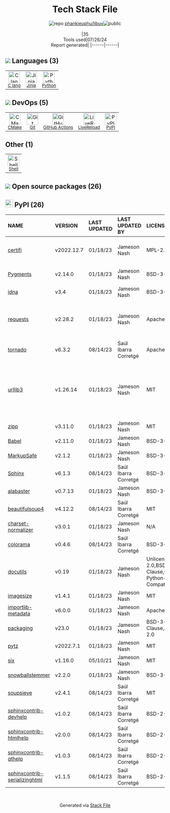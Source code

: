 <!--
&lt;--- Readme.md Snippet without images Start ---&gt;
## Tech Stack
phankieuphu/libuv is built on the following main stack:

- [C lang](http://en.wikipedia.org/wiki/C_(programming_language)) – Languages
- [Jinja](https://palletsprojects.com/p/jinja/) – Templating Languages & Extensions
- [Python](https://www.python.org) – Languages
- [CMake](http://www.cmake.org/) – Java Build Tools
- [GitHub Actions](https://github.com/features/actions) – Continuous Integration
- [LiveReload](http://livereload.com) – Live Reloading
- [Shell](https://en.wikipedia.org/wiki/Shell_script) – Shells

Full tech stack [here](/techstack.md)

&lt;--- Readme.md Snippet without images End ---&gt;

&lt;--- Readme.md Snippet with images Start ---&gt;
## Tech Stack
phankieuphu/libuv is built on the following main stack:

- <img width='25' height='25' src='https://img.stackshare.io/no-img-open-source.png' alt='C lang'/> [C lang](http://en.wikipedia.org/wiki/C_(programming_language)) – Languages
- <img width='25' height='25' src='https://img.stackshare.io/service/2303/New_Project__20_.png' alt='Jinja'/> [Jinja](https://palletsprojects.com/p/jinja/) – Templating Languages & Extensions
- <img width='25' height='25' src='https://img.stackshare.io/service/993/pUBY5pVj.png' alt='Python'/> [Python](https://www.python.org) – Languages
- <img width='25' height='25' src='https://img.stackshare.io/service/2424/0UlUI_y1_400x400.jpg' alt='CMake'/> [CMake](http://www.cmake.org/) – Java Build Tools
- <img width='25' height='25' src='https://img.stackshare.io/service/11563/actions.png' alt='GitHub Actions'/> [GitHub Actions](https://github.com/features/actions) – Continuous Integration
- <img width='25' height='25' src='https://img.stackshare.io/service/2601/128.png' alt='LiveReload'/> [LiveReload](http://livereload.com) – Live Reloading
- <img width='25' height='25' src='https://img.stackshare.io/service/4631/default_c2062d40130562bdc836c13dbca02d318205a962.png' alt='Shell'/> [Shell](https://en.wikipedia.org/wiki/Shell_script) – Shells

Full tech stack [here](/techstack.md)

&lt;--- Readme.md Snippet with images End ---&gt;
-->
<div align="center">

# Tech Stack File
![](https://img.stackshare.io/repo.svg "repo") [phankieuphu/libuv](https://github.com/phankieuphu/libuv)![](https://img.stackshare.io/public_badge.svg "public")
<br/><br/>
|35<br/>Tools used|07/26/24 <br/>Report generated|
|------|------|
</div>

## <img src='https://img.stackshare.io/languages.svg'/> Languages (3)
<table><tr>
  <td align='center'>
  <img width='36' height='36' src='https://img.stackshare.io/no-img-open-source.png' alt='C lang'>
  <br>
  <sub><a href="http://en.wikipedia.org/wiki/C_(programming_language)">C lang</a></sub>
  <br>
  <sub></sub>
</td>

<td align='center'>
  <img width='36' height='36' src='https://img.stackshare.io/service/2303/New_Project__20_.png' alt='Jinja'>
  <br>
  <sub><a href="https://palletsprojects.com/p/jinja/">Jinja</a></sub>
  <br>
  <sub></sub>
</td>

<td align='center'>
  <img width='36' height='36' src='https://img.stackshare.io/service/993/pUBY5pVj.png' alt='Python'>
  <br>
  <sub><a href="https://www.python.org">Python</a></sub>
  <br>
  <sub></sub>
</td>

</tr>
</table>

## <img src='https://img.stackshare.io/devops.svg'/> DevOps (5)
<table><tr>
  <td align='center'>
  <img width='36' height='36' src='https://img.stackshare.io/service/2424/0UlUI_y1_400x400.jpg' alt='CMake'>
  <br>
  <sub><a href="http://www.cmake.org/">CMake</a></sub>
  <br>
  <sub></sub>
</td>

<td align='center'>
  <img width='36' height='36' src='https://img.stackshare.io/service/1046/git.png' alt='Git'>
  <br>
  <sub><a href="http://git-scm.com/">Git</a></sub>
  <br>
  <sub></sub>
</td>

<td align='center'>
  <img width='36' height='36' src='https://img.stackshare.io/service/11563/actions.png' alt='GitHub Actions'>
  <br>
  <sub><a href="https://github.com/features/actions">GitHub Actions</a></sub>
  <br>
  <sub></sub>
</td>

<td align='center'>
  <img width='36' height='36' src='https://img.stackshare.io/service/2601/128.png' alt='LiveReload'>
  <br>
  <sub><a href="http://livereload.com">LiveReload</a></sub>
  <br>
  <sub></sub>
</td>

<td align='center'>
  <img width='36' height='36' src='https://img.stackshare.io/service/12572/-RIWgodF_400x400.jpg' alt='PyPI'>
  <br>
  <sub><a href="https://pypi.org/">PyPI</a></sub>
  <br>
  <sub></sub>
</td>

</tr>
</table>

## Other (1)
<table><tr>
  <td align='center'>
  <img width='36' height='36' src='https://img.stackshare.io/service/4631/default_c2062d40130562bdc836c13dbca02d318205a962.png' alt='Shell'>
  <br>
  <sub><a href="https://en.wikipedia.org/wiki/Shell_script">Shell</a></sub>
  <br>
  <sub></sub>
</td>

</tr>
</table>


## <img src='https://img.stackshare.io/group.svg' /> Open source packages (26)</h2>

## <img width='24' height='24' src='https://img.stackshare.io/service/12572/-RIWgodF_400x400.jpg'/> PyPI (26)

|NAME|VERSION|LAST UPDATED|LAST UPDATED BY|LICENSE|VULNERABILITIES|
|:------|:------|:------|:------|:------|:------|
|[certifi](https://pypi.org/project/certifi)|v2022.12.7|01/18/23|Jameson Nash |MPL-2.0|[CVE-2023-37920](https://github.com/advisories/GHSA-xqr8-7jwr-rhp7) (High)<br/>[CVE-2024-39689](https://github.com/advisories/GHSA-248v-346w-9cwc) (Low)|
|[Pygments](https://pypi.org/project/Pygments)|v2.14.0|01/18/23|Jameson Nash |BSD-3-Clause|[CVE-2022-40896](https://github.com/advisories/GHSA-mrwq-x4v8-fh7p) (Moderate)|
|[idna](https://pypi.org/project/idna)|v3.4|01/18/23|Jameson Nash |BSD-3-Clause|[CVE-2024-3651](https://github.com/advisories/GHSA-jjg7-2v4v-x38h) (Moderate)|
|[requests](https://pypi.org/project/requests)|v2.28.2|01/18/23|Jameson Nash |Apache-2.0|[CVE-2024-35195](https://github.com/advisories/GHSA-9wx4-h78v-vm56) (Moderate)<br/>[CVE-2023-32681](https://github.com/advisories/GHSA-j8r2-6x86-q33q) (Moderate)|
|[tornado](https://pypi.org/project/tornado)|v6.3.2|08/14/23|Saúl Ibarra Corretgé |Apache-2.0|[](https://github.com/advisories/GHSA-753j-mpmx-qq6g) (Moderate)<br/>[](https://github.com/advisories/GHSA-w235-7p84-xx57) (Moderate)<br/>[](https://github.com/advisories/GHSA-qppv-j76h-2rpx) (Moderate)|
|[urllib3](https://pypi.org/project/urllib3)|v1.26.14|01/18/23|Jameson Nash |MIT|[CVE-2024-37891](https://github.com/advisories/GHSA-34jh-p97f-mpxf) (Moderate)<br/>[CVE-2023-45803](https://github.com/advisories/GHSA-g4mx-q9vg-27p4) (Moderate)<br/>[CVE-2023-43804](https://github.com/advisories/GHSA-v845-jxx5-vc9f) (Moderate)|
|[zipp](https://pypi.org/project/zipp)|v3.11.0|01/18/23|Jameson Nash |MIT|[CVE-2024-5569](https://github.com/advisories/GHSA-jfmj-5v4g-7637) (Moderate)|
|[Babel](https://pypi.org/project/Babel)|v2.11.0|01/18/23|Jameson Nash |BSD-3-Clause|N/A|
|[MarkupSafe](https://pypi.org/project/MarkupSafe)|v2.1.2|01/18/23|Jameson Nash |BSD-3-Clause|N/A|
|[Sphinx](https://pypi.org/project/Sphinx)|v6.1.3|08/14/23|Saúl Ibarra Corretgé |BSD-3-Clause|N/A|
|[alabaster](https://pypi.org/project/alabaster)|v0.7.13|01/18/23|Jameson Nash |BSD-3-Clause|N/A|
|[beautifulsoup4](https://pypi.org/project/beautifulsoup4)|v4.12.2|08/14/23|Saúl Ibarra Corretgé |MIT|N/A|
|[charset-normalizer](https://pypi.org/project/charset-normalizer)|v3.0.1|01/18/23|Jameson Nash |N/A|N/A|
|[colorama](https://pypi.org/project/colorama)|v0.4.6|08/14/23|Saúl Ibarra Corretgé |BSD-3-Clause|N/A|
|[docutils](https://pypi.org/project/docutils)|v0.19|01/18/23|Jameson Nash |Unlicense,Python-2.0,BSD-2-Clause,CNRI-Python-GPL-Compatible|N/A|
|[imagesize](https://pypi.org/project/imagesize)|v1.4.1|01/18/23|Jameson Nash |MIT|N/A|
|[importlib-metadata](https://pypi.org/project/importlib-metadata)|v6.0.0|01/18/23|Jameson Nash |Apache-2.0|N/A|
|[packaging](https://pypi.org/project/packaging)|v23.0|01/18/23|Jameson Nash |BSD-3-Clause,Apache-2.0|N/A|
|[pytz](https://pypi.org/project/pytz)|v2022.7.1|01/18/23|Jameson Nash |MIT|N/A|
|[six](https://pypi.org/project/six)|v1.16.0|05/10/21|Jameson Nash |MIT|N/A|
|[snowballstemmer](https://pypi.org/project/snowballstemmer)|v2.2.0|01/18/23|Jameson Nash |BSD-3-Clause|N/A|
|[soupsieve](https://pypi.org/project/soupsieve)|v2.4.1|08/14/23|Saúl Ibarra Corretgé |MIT|N/A|
|[sphinxcontrib-devhelp](https://pypi.org/project/sphinxcontrib-devhelp)|v1.0.2|08/14/23|Saúl Ibarra Corretgé |BSD-2-Clause|N/A|
|[sphinxcontrib-htmlhelp](https://pypi.org/project/sphinxcontrib-htmlhelp)|v2.0.0|08/14/23|Saúl Ibarra Corretgé |BSD-2-Clause|N/A|
|[sphinxcontrib-qthelp](https://pypi.org/project/sphinxcontrib-qthelp)|v1.0.3|08/14/23|Saúl Ibarra Corretgé |BSD-2-Clause|N/A|
|[sphinxcontrib-serializinghtml](https://pypi.org/project/sphinxcontrib-serializinghtml)|v1.1.5|08/14/23|Saúl Ibarra Corretgé |BSD-2-Clause|N/A|

<br/>
<div align='center'>

Generated via [Stack File](https://github.com/marketplace/stack-file)
